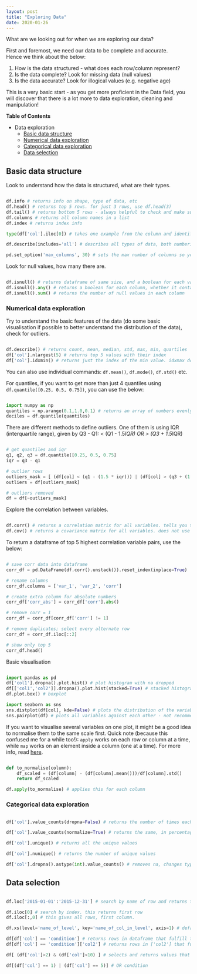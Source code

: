 ```yaml
---
layout: post
title: "Exploring Data"
date: 2020-01-26
---
```


What are we looking out for when we are exploring our data?

First and foremost, we need our data to be complete and accurate. <br>
Hence we think about the below:<br>
1) How is the data structured - what does each row/column represent?<br>
2) Is the data complete? Look for missing data (null values)<br>
3) Is the data accurate? Look for illogical values (e.g. negative age)<br>

This is a very basic start - as you get more proficient in the Data field, you will discover that there is a lot more to data exploration, cleaning and manipulation!


__Table of Contents__
 * Data exploration
    - [Basic data structure](#structure)
    - [Numerical data exploration](#numerical)
    - [Categorical data exploration](#categorical)
    - [Data selection](#selection)

<a id="structure"></a> 
## Basic data structure

Look to understand how the data is structured, what are their types.

```python

df.info # returns info on shape, type of data, etc
df.head() # returns top 5 rows. for just 3 rows, use df.head(3)
df.tail() # returns bottom 5 rows - always helpful to check and make sure you don't have a 'total' row below!
df.columns # returns all column names in a list
df.index # returns index info

type(df['col'].iloc[0]) # takes one example from the column and identifies type of object in the column

df.describe(includes='all') # describes all types of data, both numberical and categorical

pd.set_option('max_columns', 30) # sets the max number of columns so you can see all of them

```

Look for null values, how many there are.

```python

df.isnull() # returns dataframe of same size, and a boolean for each value whether it is null or not
df.isnull().any() # returns a boolean for each column, whether it contains any null values or not
df.isnull().sum() # returns the number of null values in each column

```

<a id="numerical"></a> 
### Numerical data exploration

Try to understand the basic features of the data (do some basic visualisation if possible to better understand the distribution of the data), check for outliers.

```python

df.describe() # returns count, mean, median, std, max, min, quartiles
df['col'].nlargest(5) # returns top 5 values with their index
df['col'].idxmin() # returns just the index of the min value. idxmax does same for max

```

You can also use individual commands: `df.mean()`, `df.mode()`, `df.std()` etc.

For quantiles, if you want to get more than just 4 quantiles using `df.quantile([0.25, 0.5, 0.75])`, you can use the below:

```python

import numpy as np
quantiles = np.arange(0.1,1.0,0.1) # returns an array of numbers evenly spaced at a distance of 0.1, from 0.1 to 1.0
deciles = df.quantile(quantiles)

```

There are different methods to define outliers. One of them is using IQR (interquartile range), given by Q3 - Q1: < (Q1 - 1.5*IQR) OR > (Q3 + 1.5*IQR) 

```python

# get quantiles and iqr
q1, q2, q3 = df.quantile([0.25, 0.5, 0.75]
iqr = q3 - q1

# outlier rows
outliers_mask = [ (df[col] < (q1 - (1.5 * iqr))) | (df[col] > (q3 + (1.5 * iqr))) ]
outliers = df[outliers_mask]

# outliers removed
df = df[~outliers_mask]

```

Explore the correlation between variables.

```python

df.corr() # returns a correlation matrix for all variables. tells you the degree to which the variables move together.
df.cov() # returns a covariance matrix for all variables. does not use one standard unit of measurement, hence only tells you whether the variables are negatively or positively correlated.

```

To return a dataframe of top 5 highest correlation variable pairs, use the below:

```python

# save corr data into dataframe
corr_df = pd.DataFrame(df.corr().unstack()).reset_index(inplace=True)

# rename columns
corr_df.columns = ['var_1', 'var_2', 'corr']

# create extra column for absolute numbers
corr_df['corr_abs'] = corr_df['corr'].abs()

# remove corr = 1
corr_df = corr_df[corr_df['corr'] != 1]

# remove duplicates; select every alternate row
corr_df = corr_df.iloc[::2]

# show only top 5
corr_df.head()

```

Basic visualisation

```python

import pandas as pd
df['col1'].dropna().plot.hist() # plot histogram with na dropped
df[['col1','col2']].dropna().plot.hist(stacked=True) # stacked histogram to compare two variables
df.plot.box() # boxplot 

import seaborn as sns
sns.distplot(df[col], kde=False) # plots the distribution of the variable
sns.pairplot(df) # plots all variables against each other - not recommended if you have over 10 variables!

```

If you want to visualise several variables on one plot, it might be a good idea to normalise them to the same scale first. Quick note (because this confused me for a while too!): `apply` works on each row or column at a time, while `map` works on an element inside a column (one at a time). For more info, read [here](https://stackoverflow.com/questions/19798153/difference-between-map-applymap-and-apply-methods-in-pandas).

```python

def to_normalise(column):
    df_scaled = (df[column] - (df[column].mean()))/df[column].std()
    return df_scaled

df.apply(to_normalise) # applies this for each column

```

<a id="categorical"></a> 
### Categorical data exploration

```python

df['col'].value_counts(dropna=False) # returns the number of times each unique value occurs. for just top 5, use df['col'].value_counts().head()

df['col'].value_counts(normalize=True) # returns the same, in percentage

df['col'].unique() # returns all the unique values

df['col'].nunique() # returns the number of unique values

df['col'].dropna().astype(int).value_counts() # removes na, changes type from float to integers, and returns the counts.

```


<a id="selection"></a> 
## Data selection

```python

df.loc['2015-01-01':'2015-12-31'] # search by name of row and returns the corresponding rows. this example searches by datetime

df.iloc[0] # search by index. this returns first row
df.iloc[:,0] # this gives all rows, first column.

df.xs(level='name_of_level', key='name_of_col_in_level', axis=1) # default gets row in a multilevel dataframe. adding axis=1 takes column instead.

df[df['col'] == 'condition'] # returns rows in dataframe that fulfill the condition in 'col'
df[df['col'] == 'condition']['col2'] # returns rows in ['col2'] that fulfill the condition in 'col'

df[ (df['col']>2) & (df['col']<10) ] # selects and returns values that fulfill conditions - use & for multiple conditions and put () around each condition

df[(df['col'] == 1) | (df['col'] == 5)] # OR condition

```